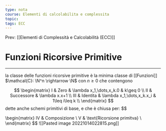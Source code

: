 ```yaml
---
type: nota
course: Elementi di calcolabilita e complessita
topic: 
tags: ECC
---
```


Prev: [[Elementi di Complessità e Calcolabilità (ECC)]]

# Funzioni Ricorsive Primitive
---
la classe delle funzioni ricorsive primitive è la minima classe di [[Funzioni]] $\mathcal{C}: \N^n \rightarrow \N$ con $n\geq 0$ che contengono

$$
\begin{matrix}
I & Zero & \lambda x_1,\dots,x_k.0 & k\geq 0 \\
II & Successore & \lambda x.x+1 \\
III & Identita & \lambda x_1,\dots,x_k.x_i & 1\leq i\leq k \\
\end{matrix}
$$
dette anche schemi primitivi di base, e che è chiusa per:
$$

\begin{matrix}
IV & Composizione \\
V & \text{Ricorsione primitva}  \\
\end{matrix}
$$
![[Pasted image 20221014022815.png]]
